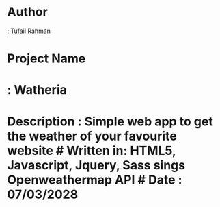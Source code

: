 <h1>Author</h1> : Tufail Rahman
<h1>Project Name<h1> : Watheria
<h1>Description :  Simple web app to get the weather of your favourite website
# Written in: HTML5, Javascript, Jquery, Sass sings Openweathermap API
# Date : 07/03/2028
